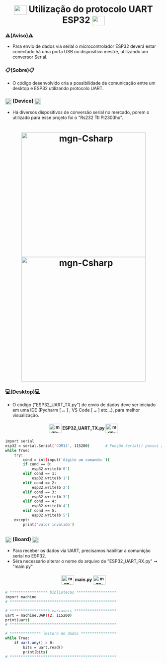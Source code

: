 <h1 align="center">
   <img align="center" alt="mgn-python" height="30" width="40" src="https://cdn.jsdelivr.net/gh/devicons/devicon/icons/python/python-original.svg"> Utilização do protocolo UART ESP32 <img align="center" alt="mgn-Csharp" height="30" width="40" src="https://cdn.jsdelivr.net/gh/devicons/devicon/icons/python/python-original.svg">
 </h1>

### ⚠️(Aviso)⚠️
- Para envio de dados via serial o microcontrolador ESP32 deverá estar conectado há uma porta USB no dispositivo mestre, utilizando um conversor Serial.
    
### 📋(Sobre)📋
- O código desenvolvido cria a possibilidade de comunicação entre um desktop e ESP32 utilizando protocolo UART.


<h3>
<img align="center" alt="mgn-Csharp" height="20" width="20" src="https://user-images.githubusercontent.com/111460258/208280595-2b3bf5fb-46b6-4f87-a27c-633c0e251188.png"> (Device) <img align="center" alt="mgn-Csharp" height="20" width="20" src="https://user-images.githubusercontent.com/111460258/208280595-2b3bf5fb-46b6-4f87-a27c-633c0e251188.png"></h3>

- Há diversos dispositivos de conversão serial no mercado, porem o utilizado para esse projeto foi o "Rs232 Ttl Pl2303hx".


<h1 align="center">
  <img align="center" alt="mgn-Csharp" height="400" width="400" src="https://user-images.githubusercontent.com/111460258/208216182-751a3189-a0aa-4221-8dbe-c55a95b13763.png">
  
   <img align="center" alt="mgn-Csharp" height="400" width="400" src="https://user-images.githubusercontent.com/111460258/208216117-5e3a3e74-9eb6-4039-9548-5d69607bcdb7.png">
</h1>

### 💻(Desktop)💻

- O código ("ESP32_UART_TX.py") de envio de dados deve ser iniciado em uma IDE (Pycharm [ <img align="center" alt="mgn-pycharm" height="10" width="10" src="https://cdn.jsdelivr.net/gh/devicons/devicon/icons/pycharm/pycharm-original.svg"> ] , VS Code [ <img align="center" alt="mgn-vscode" height="10" width="10" src="https://cdn.jsdelivr.net/gh/devicons/devicon/icons/vscode/vscode-original.svg"> ] etc...), para melhor visualização.


<h4 align="center">
<img align="center" alt="mgn-Csharp" height="30" width="40" src="https://cdn.jsdelivr.net/gh/devicons/devicon/icons/python/python-original.svg"> ESP32_UART_TX.py <img align="center" alt="mgn-Csharp" height="30" width="40" src="https://cdn.jsdelivr.net/gh/devicons/devicon/icons/python/python-original.svg"></h4>

```bash
import serial                                                  
esp32 = serial.Serial('COM13', 115200)       # Função Serial() possui 2 paramentros, sendo eles: Serial.("Porta COM", "Baud rate")
while True:
    try:
        cond = int(input('digite um comando:'))
        if cond == 0:
            esp32.write(b'0')
        elif cond == 1:
            esp32.write(b'1')
        elif cond == 2:
            esp32.write(b'2')
        elif cond == 3:
            esp32.write(b'3')
        elif cond == 4:
            esp32.write(b'4')
        elif cond == 5:
            esp32.write(b'5')
    except:
        print('valor invalido')
```
##
<h3>
<img align="center" alt="mgn-Csharp" height="20" width="20" src="https://user-images.githubusercontent.com/111460258/208280422-7e2c7c7b-0557-4fc6-a014-bac13ad349f5.png"> (Board) <img align="center" alt="mgn-Csharp" height="20" width="20" src="https://user-images.githubusercontent.com/111460258/208280422-7e2c7c7b-0557-4fc6-a014-bac13ad349f5.png"></h3>

- Para receber os dados via UART, precisamos habilitar a comunição serial no ESP32.
- Séra necessario alterar o nome do arquivo de "ESP32_UART_RX.py" ➞ "main.py"

<h4 align="center">
<img align="center" alt="mgn-Csharp" height="30" width="40" src="https://cdn.jsdelivr.net/gh/devicons/devicon/icons/python/python-original.svg"> main.py <img align="center" alt="mgn-Csharp" height="30" width="40" src="https://cdn.jsdelivr.net/gh/devicons/devicon/icons/python/python-original.svg"></h4>

```bash
# ***************** bibliotecas ******************
import machine
# ************************************************

# ****************** variaveis *******************
uart = machine.UART(2, 115200)
print(uart)
# ************************************************

# ************** leitura de dados ****************
while True:
    if uart.any() > 0:
        bits = uart.read()
        print(bits)
# ************************************************       
```
